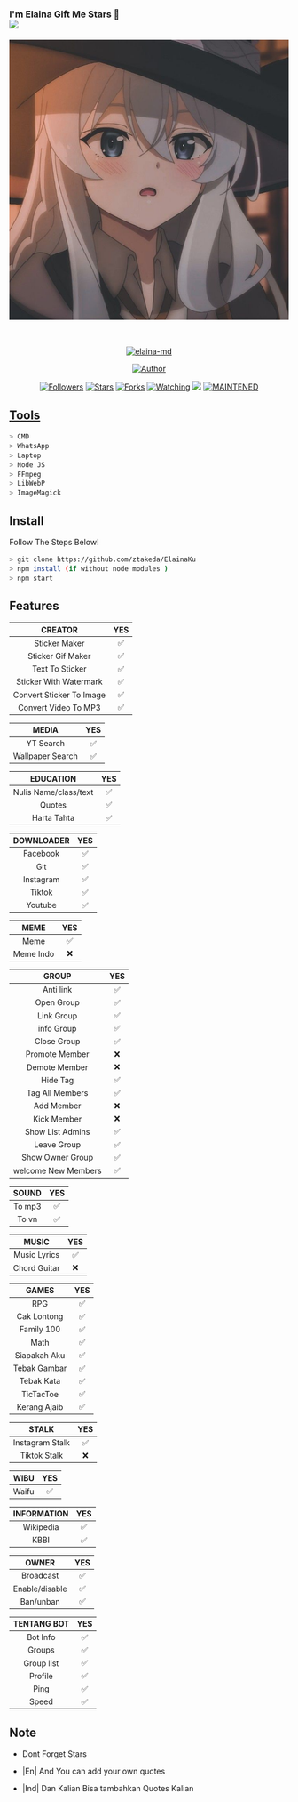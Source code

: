 ### I'm Elaina Gift Me Stars 🌟 <br><img src="https://github.com/TheDudeThatCode/TheDudeThatCode/blob/master/Assets/Hi.gif" width="20px">
<p align="center">
<a href="https://github.com/ztakeda"><img src="https://raw.githubusercontent.com/ztakeda/ElainaKu/main/media/elaina.jpg"></a>
</p>
<br>



<p align="center">
<a href="#"><img title="elaina-md" src="https://img.shields.io/badge/-Elaina--MD-green?colorA=%23ff0000&colorB=%23017e40&style=for-the-badge"></a>
</p>
<p align="center">
<a href="https://github.com/ztakeda"><img title="Author" src="https://img.shields.io/badge/AUTHOR-YUDHA-orange?style=for-the-badge&logo=github"></a>
</p>
<p align="center">
<a href="https://github.com/ztakeda/followers"><img title="Followers" src="https://img.shields.io/github/followers/ztakeda?color=blue&style=flat-square"></a>
<a href="https://github.com/ztakeda/ElainaKu/stargazers/"><img title="Stars" src="https://img.shields.io/github/stars/ztakeda/ElainaKu?color=red&style=flat-square"></a>
<a href="https://github.com/ztakeda/ElainaKu/network/members"><img title="Forks" src="http://img.shields.io/github/forks/ztakeda/ElainaKu?color=red&style=flat-square"></a>
<a href="https://github.com/ztakeda/ElainaKu/watchers"><img title="Watching" src="https://img.shields.io/github/watchers/ztakeda/ElainaKu?label=Watchers&color=blue&style=flat-square"></a>
<a href="https://hits.seeyoufarm.com"><img src="https://hits.seeyoufarm.com/api/count/incr/badge.svg?url=https%3A%2F%2Fgithub.com%2Fztakeda%2FElainaKu&count_bg=%2379C83D&title_bg=%23555555&icon=&icon_color=%23E7E7E7&title=Support&edge_flat=false"/></a>
<a href="#"><img title="MAINTENED" src="https://img.shields.io/badge/MAINTENED-NO-blue.svg"</a>
</p>


## Tools

```bash
> CMD
> WhatsApp
> Laptop
> Node JS
> FFmpeg
> LibWebP
> ImageMagick
```

## Install
Follow The Steps Below!

```bash
> git clone https://github.com/ztakeda/ElainaKu
> npm install (if without node modules )
> npm start
```

## Features


|  CREATOR  |                                           YES |
| :---------------------------------------------: | :-----------: |
| Sticker Maker|✅|
| Sticker Gif Maker|✅|
| Text To Sticker |✅|
| Sticker With Watermark |✅|
| Convert Sticker To Image|✅|
| Convert Video To MP3|✅|

| MEDIA | YES |
| :-----------------: | :-------: |
| YT Search|✅|
| Wallpaper Search|✅|

| EDUCATION | YES |
| :-----------------: | :-------: |
| Nulis Name/class/text|✅|
| Quotes|✅|
| Harta Tahta |✅|

| DOWNLOADER | YES |
| :-----------------: | :-------: |
| Facebook|✅|
| Git |✅|
| Instagram |✅|
| Tiktok |✅|
| Youtube |✅|

| MEME | YES |
| :-----------------: | :-------: |
| Meme|✅|
| Meme Indo|❌|

| GROUP | YES |
| :-----------------: | :-------: |
| Anti link|✅|
| Open Group|✅|
| Link Group|✅|
| info Group|✅|
| Close Group|✅|
| Promote Member|❌|
| Demote Member|❌|
| Hide Tag|✅|
| Tag All Members|✅|
| Add Member|❌|
| Kick Member|❌|
| Show List Admins|✅|
| Leave Group|✅|
| Show Owner Group|✅|
| welcome New Members|✅|

| SOUND | YES |
| :-----------------: | :-------: |
| To mp3|✅|
| To vn |✅|

| MUSIC | YES |
| :-----------------: | :-------: |
| Music Lyrics|✅|
| Chord Guitar|❌|

| GAMES | YES |
| :-----------------: | :-------: |
| RPG|✅|
| Cak Lontong |✅|
| Family 100 |✅|
| Math |✅|
| Siapakah Aku |✅|
| Tebak Gambar |✅|
| Tebak Kata |✅|
| TicTacToe |✅|
| Kerang Ajaib |✅|

| STALK | YES |
| :-----------------: | :-------: |
| Instagram Stalk|✅|
| Tiktok Stalk|❌|

| WIBU | YES |
| :-----------------: | :-------: |
| Waifu|✅|

| INFORMATION | YES |
| :-----------------: | :-------: |
| Wikipedia|✅|
| KBBI|✅|

| OWNER | YES |
| :-----------------: | :-------: |
| Broadcast|✅|
| Enable/disable |✅|
| Ban/unban |✅|

 TENTANG BOT | YES |
| :-----------------: | :-------: |
| Bot Info|✅|
| Groups|✅|
| Group list|✅|
| Profile|✅|
| Ping|✅|
| Speed |✅|


## Note

* Dont Forget Stars

* |En| And You can add your own quotes
* |Ind| Dan Kalian Bisa tambahkan Quotes Kalian